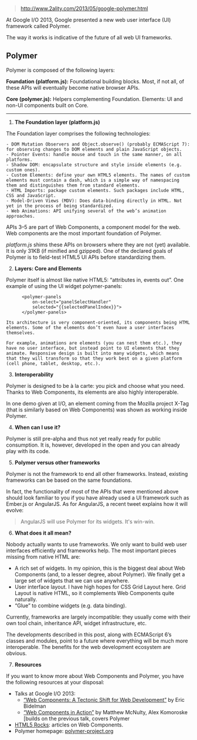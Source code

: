 > http://www.2ality.com/2013/05/google-polymer.html

At Google I/O 2013, Google presented a new web user interface (UI) framework called Polymer.

The way it works is indicative of the future of all web UI frameworks.

Polymer
--------
Polymer is composed of the following layers:  

**Foundation (platform.js):** Foundational building blocks. Most, if not all, of these APIs will eventually become native browser APIs.  

**Core (polymer.js):** Helpers complementing Foundation.
Elements: UI and non-UI components built on Core.  

---

1. **The Foundation layer (platform.js)**  

  The Foundation layer comprises the following technologies:

    - DOM Mutation Observers and Object.observe() (probably ECMAScript 7): for observing changes to DOM elements and plain JavaScript objects.
    - Pointer Events: handle mouse and touch in the same manner, on all platforms.
    - Shadow DOM: encapsulate structure and style inside elements (e.g. custom ones).
    - Custom Elements: define your own HTML5 elements. The names of custom elements must contain a dash, which is a simple way of namespacing them and distinguishes them from standard elements.
    - HTML Imports: package custom elements. Such packages include HTML, CSS and JavaScript.
    - Model-Driven Views (MDV): Does data-binding directly in HTML. Not yet in the process of being standardized.
    - Web Animations: API unifying several of the web’s animation approaches.

  APIs 3–5 are part of Web Components, a component model for the web. Web components are the most important foundation of Polymer.

  *platform.js* shims these APIs on browsers where they are not (yet) available. It is only 31KB (if minified and gzipped). One of the declared goals of Polymer is to field-test HTML5 UI APIs before standardizing them.

2. **Layers: Core and Elements**  

  Polymer itself is almost like native HTML5: “attributes in, events out”. One example of using the UI widget polymer-panels:
```
      <polymer-panels
          on-select="panelSelectHandler"
          selected="{{selectedPanelIndex}}">
      </polymer-panels>
```

    Its architecture is very component-oriented, its components being HTML elements. Some of the elements don’t even have a user interfaces themselves.

    For example, animations are elements (you can nest them etc.), they have no user interface, but instead point to UI elements that they animate. Responsive design is built into many widgets, which means that they will transform so that they work best on a given platform (cell phone, tablet, desktop, etc.).

3. **Interoperability**

  Polymer is designed to be à la carte: you pick and choose what you need. Thanks to Web Components, its elements are also highly interoperable.

  In one demo given at I/O, an element coming from the Mozilla project X-Tag (that is similarly based on Web Components) was shown as working inside Polymer.

4. **When can I use it?**

  Polymer is still pre-alpha and thus not yet really ready for public consumption. It is, however, developed in the open and you can already play with its code.

5. **Polymer versus other frameworks**

  Polymer is not the framework to end all other frameworks. Instead, existing frameworks can be based on the same foundations.

  In fact, the functionality of most of the APIs that were mentioned above should look familiar to you if you have already used a UI framework such as Ember.js or AngularJS. As for AngularJS, a recent tweet explains how it will evolve:

  > AngularJS will use Polymer for its widgets. It's win-win.

6. **What does it all mean?**

  Nobody actually wants to use frameworks. We only want to build web user interfaces efficiently and frameworks help. The most important pieces missing from native HTML are:

  - A rich set of widgets. In my opinion, this is the biggest deal about Web Components (and, to a lesser degree, about Polymer). We finally get a large set of widgets that we can use anywhere.
  - User interface layout. I have high hopes for CSS Grid Layout here. Grid Layout is native HTML, so it complements Web Components quite naturally.
  - “Glue” to combine widgets (e.g. data binding).

  Currently, frameworks are largely incompatible: they usually come with their own tool chain, inheritance API, widget infrastructure, etc.

  The developments described in this post, along with ECMAScript 6’s classes and modules, point to a future where everything will be much more interoperable. The benefits for the web development ecosystem are obvious.  

7. **Resources**

  If you want to know more about Web Components and Polymer, you have the following resources at your disposal:

  - Talks at Google I/O 2013:
    - [“Web Components: A Tectonic Shift for Web Development”](https://developers.google.com/events/io/sessions/318907648) by Eric Bidelman
    - [“Web Components in Action”](https://developers.google.com/events/io/sessions/324149970) by Matthew McNulty, Alex Komoroske [builds on the previous talk, covers Polymer  
  - [HTML5 Rocks](http://www.html5rocks.com/en/tutorials/#webcomponents): articles on Web Components.
  - Polymer homepage: [polymer-project.org](polymer-project.org)
